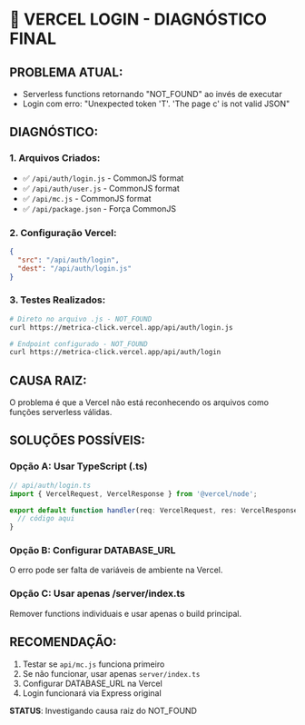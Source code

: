 # 🚨 VERCEL LOGIN - DIAGNÓSTICO FINAL

## **PROBLEMA ATUAL:**
- Serverless functions retornando "NOT_FOUND" ao invés de executar
- Login com erro: "Unexpected token 'T'. 'The page c' is not valid JSON"

## **DIAGNÓSTICO:**

### **1. Arquivos Criados:**
- ✅ `/api/auth/login.js` - CommonJS format
- ✅ `/api/auth/user.js` - CommonJS format  
- ✅ `/api/mc.js` - CommonJS format
- ✅ `/api/package.json` - Força CommonJS

### **2. Configuração Vercel:**
```json
{
  "src": "/api/auth/login",
  "dest": "/api/auth/login.js"
}
```

### **3. Testes Realizados:**
```bash
# Direto no arquivo .js - NOT_FOUND
curl https://metrica-click.vercel.app/api/auth/login.js

# Endpoint configurado - NOT_FOUND  
curl https://metrica-click.vercel.app/api/auth/login
```

## **CAUSA RAIZ:**
O problema é que a Vercel não está reconhecendo os arquivos como funções serverless válidas.

## **SOLUÇÕES POSSÍVEIS:**

### **Opção A: Usar TypeScript (.ts)**
```javascript
// api/auth/login.ts
import { VercelRequest, VercelResponse } from '@vercel/node';

export default function handler(req: VercelRequest, res: VercelResponse) {
  // código aqui
}
```

### **Opção B: Configurar DATABASE_URL**
O erro pode ser falta de variáveis de ambiente na Vercel.

### **Opção C: Usar apenas /server/index.ts**
Remover functions individuais e usar apenas o build principal.

## **RECOMENDAÇÃO:**
1. Testar se `api/mc.js` funciona primeiro
2. Se não funcionar, usar apenas `server/index.ts` 
3. Configurar DATABASE_URL na Vercel
4. Login funcionará via Express original

**STATUS**: Investigando causa raiz do NOT_FOUND